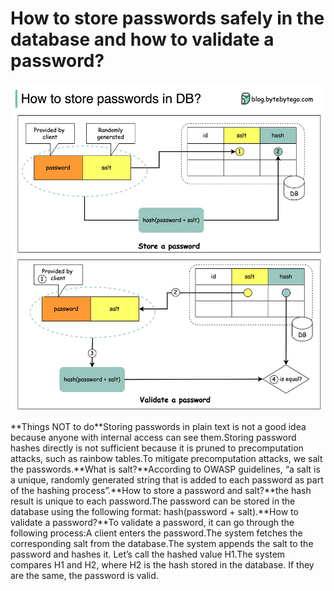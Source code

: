 # How to store passwords safely in the database and how to validate a password?

<p>
  <img src="../images/salt.jpg" style="width: 720px" />
</p>
**Things NOT to do**Storing passwords in plain text is not a good idea because anyone with internal access can see them.Storing password hashes directly is not sufficient because it is pruned to precomputation attacks, such as rainbow tables.To mitigate precomputation attacks, we salt the passwords.**What is salt?**According to OWASP guidelines, “a salt is a unique, randomly generated string that is added to each password as part of the hashing process”.**How to store a password and salt?**the hash result is unique to each password.The password can be stored in the database using the following format: hash(password + salt).**How to validate a password?**To validate a password, it can go through the following process:A client enters the password.The system fetches the corresponding salt from the database.The system appends the salt to the password and hashes it. Let’s call the hashed value H1.The system compares H1 and H2, where H2 is the hash stored in the database. If they are the same, the password is valid.